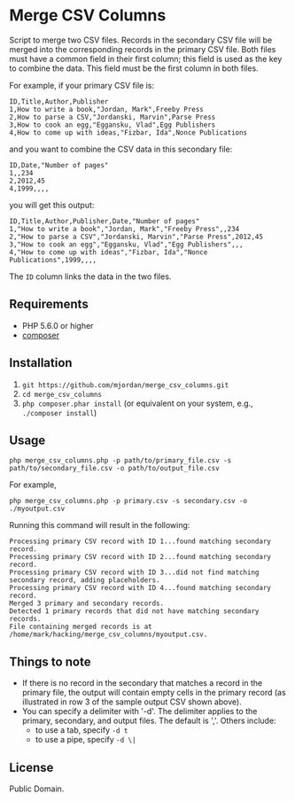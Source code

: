 # Merge CSV Columns

Script to merge two CSV files. Records in the secondary CSV file will be merged into the corresponding records in the primary CSV file. Both files must have a common field in their first column; this field is used as the key to combine the data. This field must be the first column in both files.

For example, if your primary CSV file is:

```
ID,Title,Author,Publisher
1,How to write a book,"Jordan, Mark",Freeby Press
2,How to parse a CSV,"Jordanski, Marvin",Parse Press
3,How to cook an egg,"Eggansku, Vlad",Egg Publishers
4,How to come up with ideas,"Fizbar, Ida",Nonce Publications

```

and you want to combine the CSV data in this secondary file:

```
ID,Date,"Number of pages"
1,,234
2,2012,45
4,1999,,,,
```

you will get this output:

```
ID,Title,Author,Publisher,Date,"Number of pages"
1,"How to write a book","Jordan, Mark","Freeby Press",,234
2,"How to parse a CSV","Jordanski, Marvin","Parse Press",2012,45
3,"How to cook an egg","Eggansku, Vlad","Egg Publishers",,,
4,"How to come up with ideas","Fizbar, Ida","Nonce Publications",1999,,,,
```

The `ID` column links the data in the two files.

## Requirements

* PHP 5.6.0 or higher
* [composer](https://getcomposer.org/)

## Installation

1. `git https://github.com/mjordan/merge_csv_columns.git`
1. `cd merge_csv_columns`
1. `php composer.phar install` (or equivalent on your system, e.g., `./composer install`)

## Usage

`php merge_csv_columns.php -p path/to/primary_file.csv -s path/to/secondary_file.csv -o path/to/output_file.csv`

For example,

`php merge_csv_columns.php -p primary.csv -s secondary.csv -o ./myoutput.csv`

Running this command will result in the following:

```
Processing primary CSV record with ID 1...found matching secondary record.
Processing primary CSV record with ID 2...found matching secondary record.
Processing primary CSV record with ID 3...did not find matching secondary record, adding placeholders.
Processing primary CSV record with ID 4...found matching secondary record.
Merged 3 primary and secondary records.
Detected 1 primary records that did not have matching secondary records.
File containing merged records is at /home/mark/hacking/merge_csv_columns/myoutput.csv.
```

## Things to note

* If there is no record in the secondary that matches a record in the primary file, the output will contain empty cells in the primary record (as illustrated in row 3 of the sample output CSV shown above).
* You can specify a delimiter with '-d'. The delimiter applies to the primary, secondary, and output files. The default is ','. Others include:
  * to use a tab, specify `-d t`
  * to use a pipe, specify `-d \|`

## License

Public Domain.
